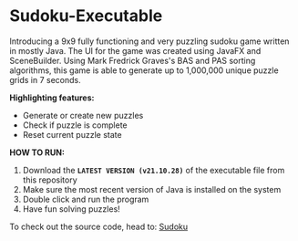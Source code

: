# Sudoku-Executable

Introducing a 9x9 fully functioning and very puzzling sudoku game written in mostly Java. The UI for the game was created using JavaFX and SceneBuilder.
Using Mark Fredrick Graves's BAS and PAS sorting algorithms, this game is able to generate up to 1,000,000 unique puzzle grids in 7 seconds.

**Highlighting features:**
- Generate or create new puzzles
- Check if puzzle is complete
- Reset current puzzle state

**HOW TO RUN:**
1. Download the **`LATEST VERSION (v21.10.28)`** of the executable file from this repository
2. Make sure the most recent version of Java is installed on the system
3. Double click and run the program
4. Have fun solving puzzles!

To check out the source code, head to: [Sudoku](https://github.com/youmengh/Sudoku)
